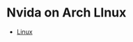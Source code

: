 # Nvida on Arch LInux
- [Linux](https://github.com/SteavenGamerYT/Gaming-on-Arch-Linux/tree/main/Linux)